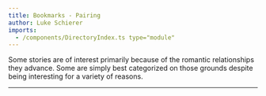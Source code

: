 ```yaml
---
title: Bookmarks - Pairing
author: Luke Schierer
imports:
  - /components/DirectoryIndex.ts type="module"
---
```


Some stories are of interest primarily because of the romantic relationships they advance. Some are simply best categorized on those grounds despite being interesting for a variety of reasons.

---

<directory-index directory="/Bookmarks/pairing/" ></directory-index>
